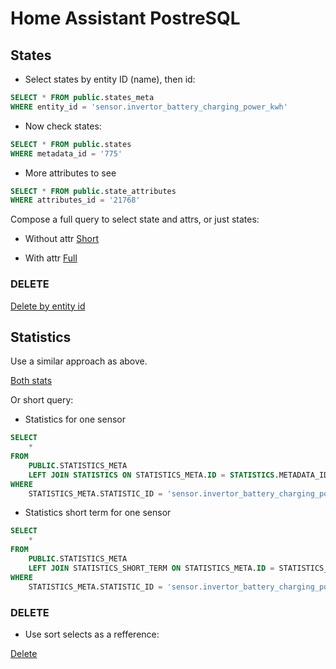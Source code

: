 # Home Assistant PostreSQL

## States

- Select states by entity ID (name), then id:

```sql
SELECT * FROM public.states_meta
WHERE entity_id = 'sensor.invertor_battery_charging_power_kwh'
```

- Now check states:

```sql
SELECT * FROM public.states
WHERE metadata_id = '775'
```

- More attributes to see

```sql
SELECT * FROM public.state_attributes
WHERE attributes_id = '21768'
```

Compose a full query to select state and attrs, or just states:

- Without attr
[Short](states/SELECT_states_by_entity_id.sql)

- With attr
[Full](states/SELECT_states_by_entity_id_FULL.sql)

### DELETE

[Delete by entity id](states/DELETE_states_by_entity_id.sql)

## Statistics

Use a similar approach as above.

[Both stats](statistics/SELECT_statistics_by_entity_id.sql)

Or short query:

- Statistics for one sensor

```sql
SELECT
	*
FROM
	PUBLIC.STATISTICS_META
	LEFT JOIN STATISTICS ON STATISTICS_META.ID = STATISTICS.METADATA_ID
WHERE
	STATISTICS_META.STATISTIC_ID = 'sensor.invertor_battery_charging_power_kwh'
```

- Statistics short term for one sensor

```sql
SELECT
	*
FROM
	PUBLIC.STATISTICS_META
	LEFT JOIN STATISTICS_SHORT_TERM ON STATISTICS_META.ID = STATISTICS_SHORT_TERM.METADATA_ID
WHERE
	STATISTICS_META.STATISTIC_ID = 'sensor.invertor_battery_charging_power_kwh'
```


### DELETE

- Use sort selects as a refference:

[Delete](statistics/DELETE_statistics_by_entity_id.sql)
